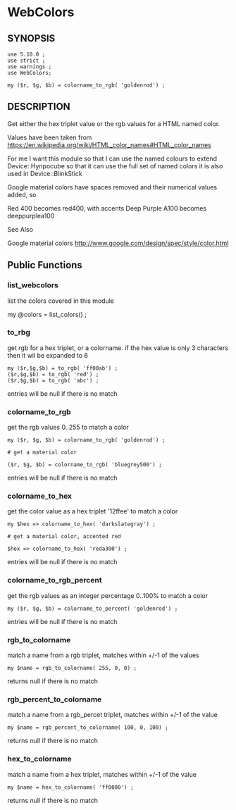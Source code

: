 # WebColors

## SYNOPSIS

    use 5.10.0 ;
    use strict ;
    use warnings ;
    use WebColors;

    my ($r, $g, $b) = colorname_to_rgb( 'goldenrod') ;

## DESCRIPTION

Get either the hex triplet value or the rgb values for a HTML named color.

Values have been taken from https://en.wikipedia.org/wiki/HTML_color_names#HTML_color_names

For me I want this module so that I can use the named colours to extend Device::Hynpocube so that it can use the full set of named colors
it is also used in Device::BlinkStick

Google material colors have spaces removed and their numerical values added, so

Red 400 becomes red400, with accents Deep Purple A100 becomes deeppurplea100

See Also

Google material colors <http://www.google.com/design/spec/style/color.html>

## Public Functions

### list_webcolors

list the colors covered in this module

my @colors = list_colors() ;

###  to_rbg

get rgb for a hex triplet, or a colorname. if the hex value is only 3 characters then it wil be expanded to 6

    my ($r,$g,$b) = to_rgb( 'ff00ab') ;
    ($r,$g,$b) = to_rgb( 'red') ;
    ($r,$g,$b) = to_rgb( 'abc') ;

entries will be null if there is no match

###  colorname_to_rgb

get the rgb values 0..255 to match a color

    my ($r, $g, $b) = colorname_to_rgb( 'goldenrod') ;

    # get a material color

    ($r, $g, $b) = colorname_to_rgb( 'bluegrey500') ;

entries will be null if there is no match

###  colorname_to_hex

get the color value as a hex triplet '12ffee' to match a color

    my $hex => colorname_to_hex( 'darkslategray') ;

    # get a material color, accented red

    $hex => colorname_to_hex( 'reda300') ;

entries will be null if there is no match

###  colorname_to_rgb_percent

get the rgb values as an integer percentage 0..100% to match a color

    my ($r, $g, $b) = colorname_to_percent( 'goldenrod') ;

entries will be null if there is no match

###  rgb_to_colorname

match a name from a rgb triplet, matches within +/-1 of the values

    my $name = rgb_to_colorname( 255, 0, 0) ;

returns null if there is no match

###  rgb_percent_to_colorname

match a name from a rgb_percet triplet, matches within +/-1 of the value

    my $name = rgb_percent_to_colorname( 100, 0, 100) ;

returns null if there is no match

###  hex_to_colorname

match a name from a hex triplet, matches within +/-1 of the value

    my $name = hex_to_colorname( 'ff0000') ;

returns null if there is no match


